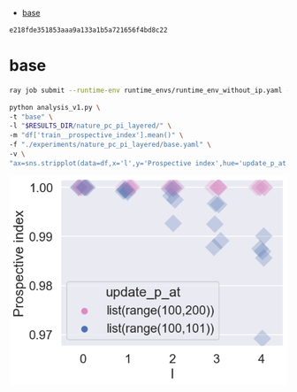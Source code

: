 <!-- TOC -->

- [base](#base)

<!-- /TOC -->

```bash
e218fde351853aaa9a133a1b5a721656f4bd8c22
```

# base

```bash
ray job submit --runtime-env runtime_envs/runtime_env_without_ip.yaml --address $PSSR -- python main.py -c nature_pc_pi_layered/base
```

```bash
python analysis_v1.py \
-t "base" \
-l "$RESULTS_DIR/nature_pc_pi_layered/" \
-m "df['train__prospective_index'].mean()" \
-f "./experiments/nature_pc_pi_layered/base.yaml" \
-v \
"ax=sns.stripplot(data=df,x='l',y='Prospective index',hue='update_p_at',size=20,marker='D',edgecolor='gray',alpha=0.25,palette=np.concatenate((sns.color_palette()[6:7], sns.color_palette()[0:1])))"
```

![](./base-.png)
